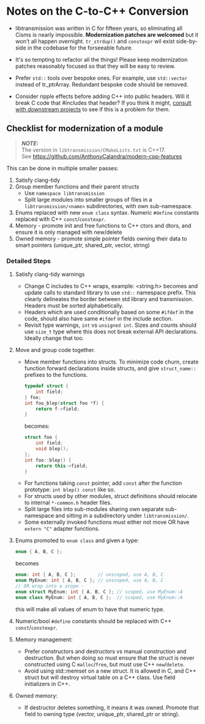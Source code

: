 # Notes on the C-to-C++ Conversion

- libtransmission was written in C for fifteen years, so eliminating all Cisms is nearly impossible. **Modernization
  patches are welcomed** but it won't all happen overnight. `tr_strdup()` and `constexpr` wil exist side-by-side in the
  codebase for the forseeable future.

- It's so tempting to refactor all the things! Please keep modernization patches reasonably focused so that they will be
  easy to review.

- Prefer `std::` tools over bespoke ones. For example, use `std::vector`
  instead of tr_ptrArray. Redundant bespoke code should be removed.

- Consider ripple effects before adding C++ into public headers. Will it break C code that #includes that header? If you think it might, [consult with downstream projects](https://github.com/transmission/transmission/issues/1826) to see if this is a problem for them.

## Checklist for modernization of a module

> **_NOTE:_**   
> The version in `libtransmission/CMakeLists.txt` is C++17.   
> See https://github.com/AnthonyCalandra/modern-cpp-features

This can be done in multiple smaller passes:

1. Satisfy clang-tidy
2. Group member functions and their parent structs
    - Use `namespace libtransmission`
    - Split large modules into smaller groups of files in a `libtransmission/<name>` subdirectories, with own
      sub-namespace.
3. Enums replaced with new `enum class` syntax. Numeric `#define` constants replaced with C++ `const`/`constexpr`.
4. Memory - promote init and free functions to C++ ctors and dtors, and ensure it is only managed with new/delete
5. Owned memory - promote simple pointer fields owning their data to smart pointers (unique_ptr, shared_ptr, vector,
   string)

### Detailed Steps

1. Satisfy clang-tidy warnings
    - Change C includes to C++ wraps, example: <string.h> becomes <cstring> and update calls to standard library to
      use `std::` namespace prefix. This clearly delineates the border between std library and transmission. Headers
      must be sorted alphabetically.
    - Headers which are used conditionally based on some `#ifdef` in the code, should also have same `#ifdef` in the
      include section.
    - Revisit type warnings, `int` vs `unsigned int`. Sizes and counts should use `size_t` type where this does not
      break external API declarations. Ideally change that too.
2. Move and group code together.
    - Move member functions into structs. To minimize code churn, create function forward declarations inside structs,
      and give `struct_name::` prefixes to the functions.
       ```c++
       typedef struct {
           int field;
       } foo;
       int foo_blep(struct foo *f) {
           return f->field;
       }
       ```
      becomes:
       ```c++
       struct foo {
           int field;
           void blep(); 
       };
       int foo::blep() {
           return this->field; 
       }
       ```
    - For functions taking `const` pointer, add `const` after the function prototype: `int blep() const` like so.
    - For structs used by other modules, struct definitions should relocate to internal `*-common.h` header files.
    - Split large files into sub-modules sharing own separate sub-namespace and sitting in a subdirectory
      under `libtransmission/`.
    - Some externally invoked functions must either not move OR have `extern "C"` adapter functions.

3. Enums promoted to `enum class` and given a type:
   ```c++
   enum { A, B, C };
   ```
   becomes
   ```c++
   enum: int { A, B, C };        // unscoped, use A, B, C
   enum MyEnum: int { A, B, C }; // unscoped, use A, B, C
   // OR wrap into a scope -
   enum struct MyEnum: int { A, B, C }; // scoped, use MyEnum::A
   enum class MyEnum: int { A, B, C };  // scoped, use MyEnum::A
   ```
   this will make all values of enum to have that numeric type.

4. Numeric/bool `#define` constants should be replaced with C++ `const`/`constexpr`.

6. Memory management:
    - Prefer constructors and destructors vs manual construction and destruction. But when doing so must ensure that the
      struct is never constructed using C `malloc`/`free`, but must use C++ `new`/`delete`.
    - Avoid using std::memset on a new struct. It is allowed in C, and C++ struct but will destroy virtual table on a
      C++ class. Use field initializers in C++.

7. Owned memory:
    - If destructor deletes something, it means it was owned. Promote that field to owning type (vector, unique_ptr,
      shared_ptr or string).
    